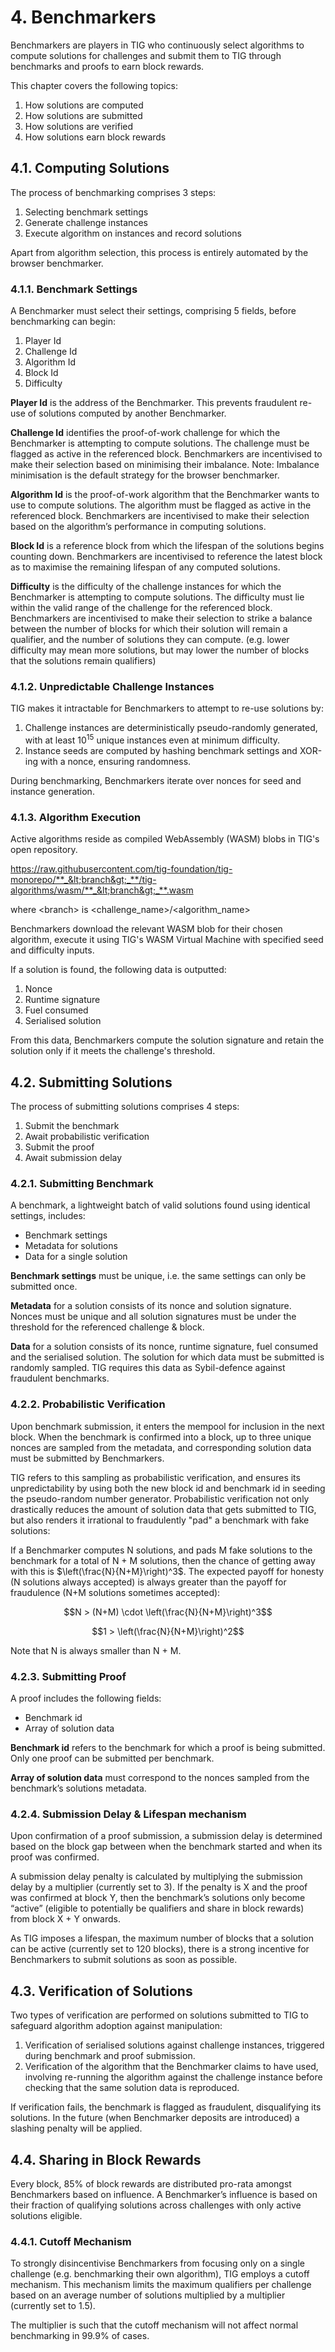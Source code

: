 # 4. Benchmarkers

Benchmarkers are players in TIG who continuously select algorithms to compute solutions for challenges and submit them to TIG through benchmarks and proofs to earn block rewards.

This chapter covers the following topics:

1. How solutions are computed
2. How solutions are submitted
3. How solutions are verified
4. How solutions earn block rewards

## 4.1. Computing Solutions

The process of benchmarking comprises 3 steps:

1. Selecting benchmark settings
2. Generate challenge instances
3. Execute algorithm on instances and record solutions

Apart from algorithm selection, this process is entirely automated by the browser benchmarker.

### 4.1.1. Benchmark Settings

A Benchmarker must select their settings, comprising 5 fields, before benchmarking can begin:

1. Player Id
2. Challenge Id
3. Algorithm Id
4. Block Id
5. Difficulty

**Player Id** is the address of the Benchmarker. This prevents fraudulent re-use of solutions computed by another Benchmarker.

**Challenge Id** identifies the proof-of-work challenge for which the Benchmarker is attempting to compute solutions. The challenge must be flagged as active in the referenced block. Benchmarkers are incentivised to make their selection based on minimising their imbalance. Note: Imbalance minimisation is the default strategy for the browser benchmarker.

**Algorithm Id** is the proof-of-work algorithm that the Benchmarker wants to use to compute solutions. The algorithm must be flagged as active in the referenced block. Benchmarkers are incentivised to make their selection based on the algorithm’s performance in computing solutions.

**Block Id** is a reference block from which the lifespan of the solutions begins counting down. Benchmarkers are incentivised to reference the latest block as to maximise the remaining lifespan of any computed solutions.

**Difficulty** is the difficulty of the challenge instances for which the Benchmarker is attempting to compute solutions. The difficulty must lie within the valid range of the challenge for the referenced block. Benchmarkers are incentivised to make their selection to strike a balance between the number of blocks for which their solution will remain a qualifier, and the number of solutions they can compute. (e.g. lower difficulty may mean more solutions, but may lower the number of blocks that the solutions remain qualifiers)

### 4.1.2. Unpredictable Challenge Instances

TIG makes it intractable for Benchmarkers to attempt to re-use solutions by:

1. Challenge instances are deterministically pseudo-randomly generated, with at least $10^{15}$ unique instances even at minimum difficulty.
2. Instance seeds are computed by hashing benchmark settings and XOR-ing with a nonce, ensuring randomness.

During benchmarking, Benchmarkers iterate over nonces for seed and instance generation.

### 4.1.3. Algorithm Execution

Active algorithms reside as compiled WebAssembly (WASM) blobs in TIG's open repository.

https://raw.githubusercontent.com/tig-foundation/tig-monorepo/**_&lt;branch&gt;_**/tig-algorithms/wasm/**_&lt;branch&gt;_**.wasm

where &lt;branch&gt; is &lt;challenge_name&gt;/&lt;algorithm_name&gt;

Benchmarkers download the relevant WASM blob for their chosen algorithm, execute it using TIG's WASM Virtual Machine with specified seed and difficulty inputs.

If a solution is found, the following data is outputted:

1. Nonce
2. Runtime signature
3. Fuel consumed
4. Serialised solution

From this data, Benchmarkers compute the solution signature and retain the solution only if it meets the challenge's threshold.

## 4.2. Submitting Solutions

The process of submitting solutions comprises 4 steps:

1. Submit the benchmark
2. Await probabilistic verification
3. Submit the proof
4. Await submission delay

### 4.2.1. Submitting Benchmark

A benchmark, a lightweight batch of valid solutions found using identical settings, includes:

- Benchmark settings
- Metadata for solutions
- Data for a single solution

**Benchmark settings** must be unique, i.e. the same settings can only be submitted once.

**Metadata** for a solution consists of its nonce and solution signature. Nonces must be unique and all solution signatures must be under the threshold for the referenced challenge & block.

**Data** for a solution consists of its nonce, runtime signature, fuel consumed and the serialised solution. The solution for which data must be submitted is randomly sampled. TIG requires this data as Sybil-defence against fraudulent benchmarks.

### 4.2.2. Probabilistic Verification

Upon benchmark submission, it enters the mempool for inclusion in the next block. When the benchmark is confirmed into a block, up to three unique nonces are sampled from the metadata, and corresponding solution data must be submitted by Benchmarkers.

TIG refers to this sampling as probabilistic verification, and ensures its unpredictability by using both the new block id and benchmark id in seeding the pseudo-random number generator. Probabilistic verification not only drastically reduces the amount of solution data that gets submitted to TIG, but also renders it irrational to fraudulently "pad" a benchmark with fake solutions:

If a Benchmarker computes N solutions, and pads M fake solutions to the benchmark for a total of N + M solutions, then the chance of getting away with this is $\left(\frac{N}{N+M}\right)^3$. The expected payoff for honesty (N solutions always accepted) is always greater than the payoff for fraudulence (N+M solutions sometimes accepted):

$$N > (N+M) \cdot \left(\frac{N}{N+M}\right)^3$$

$$1 > \left(\frac{N}{N+M}\right)^2$$

Note that N is always smaller than N + M.

### 4.2.3. Submitting Proof

A proof includes the following fields:

- Benchmark id
- Array of solution data

**Benchmark id** refers to the benchmark for which a proof is being submitted. Only one proof can be submitted per benchmark.

**Array of solution data** must correspond to the nonces sampled from the benchmark’s solutions metadata.

### 4.2.4. Submission Delay & Lifespan mechanism

Upon confirmation of a proof submission, a submission delay is determined based on the block gap between when the benchmark started and when its proof was confirmed.

A submission delay penalty is calculated by multiplying the submission delay by a multiplier (currently set to 3). If the penalty is X and the proof was confirmed at block Y, then the benchmark’s solutions only become “active” (eligible to potentially be qualifiers and share in block rewards) from block X + Y onwards.

As TIG imposes a lifespan, the maximum number of blocks that a solution can be active (currently set to 120 blocks), there is a strong incentive for Benchmarkers to submit solutions as soon as possible.

## 4.3. Verification of Solutions

Two types of verification are performed on solutions submitted to TIG to safeguard algorithm adoption against manipulation:

1. Verification of serialised solutions against challenge instances, triggered during benchmark and proof submission.
2. Verification of the algorithm that the Benchmarker claims to have used, involving re-running the algorithm against the challenge instance before checking that the same solution data is reproduced.

If verification fails, the benchmark is flagged as fraudulent, disqualifying its solutions. In the future (when Benchmarker deposits are introduced) a slashing penalty will be applied.

## 4.4. Sharing in Block Rewards

Every block, 85% of block rewards are distributed pro-rata amongst Benchmarkers based on influence. A Benchmarker’s influence is based on their fraction of qualifying solutions across challenges with only active solutions eligible.

### 4.4.1. Cutoff Mechanism

To strongly disincentivise Benchmarkers from focusing only on a single challenge (e.g. benchmarking their own algorithm), TIG employs a cutoff mechanism. This mechanism limits the maximum qualifiers per challenge based on an average number of solutions multiplied by a multiplier (currently set to 1.5).

The multiplier is such that the cutoff mechanism will not affect normal benchmarking in 99.9% of cases.
